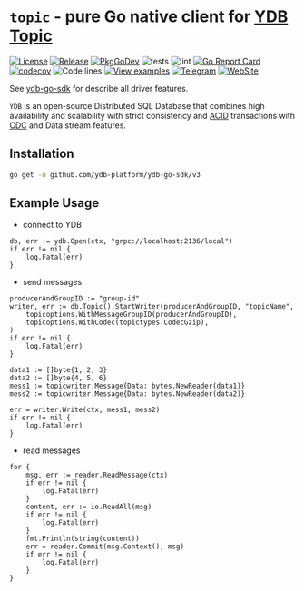 # `topic` - pure Go native client for [YDB Topic](https://ydb.tech/en/docs/concepts/topic)
[![License](https://img.shields.io/badge/License-Apache%202.0-blue.svg)](https://github.com/ydb-platform/ydb/blob/main/LICENSE)
[![Release](https://img.shields.io/github/v/release/ydb-platform/ydb-go-sdk.svg?style=flat-square)](https://github.com/ydb-platform/ydb-go-sdk/releases)
[![PkgGoDev](https://pkg.go.dev/badge/github.com/ydb-platform/ydb-go-sdk/v3)](https://pkg.go.dev/github.com/ydb-platform/ydb-go-sdk/v3/topic)
![tests](https://github.com/ydb-platform/ydb-go-sdk/workflows/tests/badge.svg?branch=master)
![lint](https://github.com/ydb-platform/ydb-go-sdk/workflows/lint/badge.svg?branch=master)
[![Go Report Card](https://goreportcard.com/badge/github.com/ydb-platform/ydb-go-sdk/v3)](https://goreportcard.com/report/github.com/ydb-platform/ydb-go-sdk/v3)
[![codecov](https://codecov.io/gh/ydb-platform/ydb-go-sdk/branch/master/graph/badge.svg?precision=2)](https://app.codecov.io/gh/ydb-platform/ydb-go-sdk)
![Code lines](https://sloc.xyz/github/ydb-platform/ydb-go-sdk/?category=code)
[![View examples](https://img.shields.io/badge/learn-examples-brightgreen.svg)](https://github.com/ydb-platform/ydb-go-sdk/tree/master/examples/topic)
[![Telegram](https://img.shields.io/badge/chat-on%20Telegram-2ba2d9.svg)](https://t.me/YDBPlatform)
[![WebSite](https://img.shields.io/badge/website-ydb.tech-blue.svg)](https://ydb.tech)

See [ydb-go-sdk](https://github.com/ydb-platform/ydb-go-sdk) for describe all driver features.

`YDB` is an open-source Distributed SQL Database that combines high availability and scalability with strict consistency and [ACID](https://en.wikipedia.org/wiki/ACID) transactions with [CDC](https://en.wikipedia.org/wiki/Change_data_capture) and Data stream features.

## Installation

```sh
go get -u github.com/ydb-platform/ydb-go-sdk/v3
```

## Example Usage <a name="example"></a>
* connect to YDB
```golang
db, err := ydb.Open(ctx, "grpc://localhost:2136/local")
if err != nil {
    log.Fatal(err)
}
```

* send messages
```golang
producerAndGroupID := "group-id"
writer, err := db.Topic().StartWriter(producerAndGroupID, "topicName",
    topicoptions.WithMessageGroupID(producerAndGroupID),
    topicoptions.WithCodec(topictypes.CodecGzip),
)
if err != nil {
    log.Fatal(err)
}

data1 := []byte{1, 2, 3}
data2 := []byte{4, 5, 6}
mess1 := topicwriter.Message{Data: bytes.NewReader(data1)}
mess2 := topicwriter.Message{Data: bytes.NewReader(data2)}

err = writer.Write(ctx, mess1, mess2)
if err != nil {
	log.Fatal(err)
}
```

* read messages
```golang
for {
    msg, err := reader.ReadMessage(ctx)
    if err != nil {
        log.Fatal(err)
    }
    content, err := io.ReadAll(msg)
    if err != nil {
        log.Fatal(err)
    }
    fmt.Println(string(content))
    err = reader.Commit(msg.Context(), msg)
    if err != nil {
        log.Fatal(err)
    }
}
 
```
